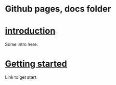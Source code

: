 # Github pages, docs folder

# [introduction](intro.md)
Some intro here.

# [Getting started](start.md)
Link to get start.

